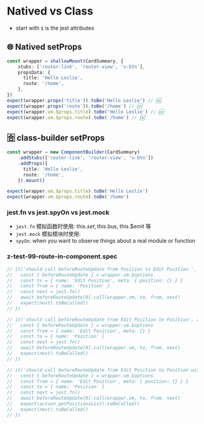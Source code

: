 # Natived vs Class
- start with `$` is the jest attributes

## 🌐 Natived setProps
```ts
const wrapper = shallowMount(CardSummary, {
    stubs: ['router-link', 'router-view', 'v-btn'],
    propsData: {
      title: 'Hello Leslie',
      route: '/home',
    },
})
expect(wrapper.props('title')).toBe('Hello Leslie') // 🆗
expect(wrapper.props('route')).toBe('/home') // 🆗
expect(wrapper.vm.$props.title).toBe('Hello Leslie') // 🆗
expect(wrapper.vm.$props.route).toBe('/home') // 🆗
```

## 🈴 class-builder setProps
```ts
const wrapper = new ComponentBuilder(CardSummary)
    .addStubs(['router-link', 'router-view', 'v-btn'])
    .addProps({
      title: 'Hello Leslie',
      route: '/home',
    }).mount()

expect(wrapper.vm.$props.title).toBe('Hello Leslie')
expect(wrapper.vm.$props.route).toBe('/home')
```


### jest.fn vs jest.spyOn vs jest.mock
- `jest.fn` 模拟函数时使用: this.$set, this.$bus, this.$emit 等
- `jest.mock` 模拟模块时使用: 
- `spyOn`: when you want to observe things about a real module or function

### z-test-99-route-in-component.spec
```ts
// it('should call beforeRouteUpdate from Position to Edit Position ', async () => {
//   const { beforeRouteUpdate } = wrapper.vm.$options
//   const to = { name: 'Edit Position', meta: { position: {} } }
//   const from = { name: 'Position' }
//   const next = jest.fn()
//   await beforeRouteUpdate[0].call(wrapper.vm, to, from, next)
//   expect(next).toBeCalled()
// })

// it('should call beforeRouteUpdate from Edit Position to Position', async () => {
//   const { beforeRouteUpdate } = wrapper.vm.$options
//   const from = { name: 'Edit Position', meta: {} }
//   const to = { name: 'Position' }
//   const next = jest.fn()
//   await beforeRouteUpdate[0].call(wrapper.vm, to, from, next)
//   expect(next).toBeCalled()
// })

// it('should call beforeRouteUpdate from Edit Position to Position with search condition', async () => {
//   const { beforeRouteUpdate } = wrapper.vm.$options
//   const from = { name: 'Edit Position', meta: { position: {} } }
//   const to = { name: 'Position' }
//   const next = jest.fn()
//   await beforeRouteUpdate[0].call(wrapper.vm, to, from, next)
//   expect(action.getPositionsList).toBeCalled()
//   expect(next).toBeCalled()
// })
```